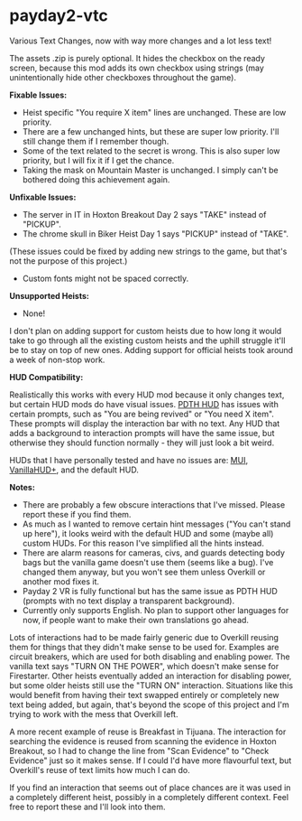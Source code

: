 # payday2-vtc

Various Text Changes, now with way more changes and a lot less text!

The assets .zip is purely optional. It hides the checkbox on the ready screen, because this mod adds its own checkbox using strings (may unintentionally hide other checkboxes throughout the game).

**Fixable Issues:**
- Heist specific "You require X item" lines are unchanged. These are low priority.
- There are a few unchanged hints, but these are super low priority. I'll still change them if I remember though.
- Some of the text related to the secret is wrong. This is also super low priority, but I will fix it if I get the chance.
- Taking the mask on Mountain Master is unchanged. I simply can't be bothered doing this achievement again.

**Unfixable Issues:**
- The server in IT in Hoxton Breakout Day 2 says "TAKE" instead of "PICKUP".
- The chrome skull in Biker Heist Day 1 says "PICKUP" instead of "TAKE".

(These issues could be fixed by adding new strings to the game, but that's not the purpose of this project.)

- Custom fonts might not be spaced correctly.

**Unsupported Heists:**
- None!

I don't plan on adding support for custom heists due to how long it would take to go through all the existing custom heists and the uphill struggle it'll be to stay on top of new ones. Adding support for official heists took around a week of non-stop work.

**HUD Compatibility:**

Realistically this works with every HUD mod because it only changes text, but certain HUD mods do have visual issues. [PDTH HUD](https://modworkshop.net/mod/19900) has issues with certain prompts, such as "You are being revived" or "You need X item". These prompts will display the interaction bar with no text. Any HUD that adds a background to interaction prompts will have the same issue, but otherwise they should function normally - they will just look a bit weird.

HUDs that I have personally tested and have no issues are: [MUI](https://modworkshop.net/mod/41187), [VanillaHUD+](https://modworkshop.net/mod/25629), and the default HUD.

**Notes:**
- There are probably a few obscure interactions that I've missed. Please report these if you find them.
- As much as I wanted to remove certain hint messages ("You can't stand up here"), it looks weird with the default HUD and some (maybe all) custom HUDs. For this reason I've simplified all the hints instead.
- There are alarm reasons for cameras, civs, and guards detecting body bags but the vanilla game doesn't use them (seems like a bug). I've changed them anyway, but you won't see them unless Overkill or another mod fixes it.
- Payday 2 VR is fully functional but has the same issue as PDTH HUD (prompts with no text display a transparent background).
- Currently only supports English. No plan to support other languages for now, if people want to make their own translations go ahead.

Lots of interactions had to be made fairly generic due to Overkill reusing them for things that they didn't make sense to be used for. Examples are circuit breakers, which are used for both disabling and enabling power. The vanilla text says "TURN ON THE POWER", which doesn't make sense for Firestarter. Other heists eventually added an interaction for disabling power, but some older heists still use the "TURN ON" interaction. Situations like this would benefit from having their text swapped entirely or completely new text being added, but again, that's beyond the scope of this project and I'm trying to work with the mess that Overkill left.

A more recent example of reuse is Breakfast in Tijuana. The interaction for searching the evidence is reused from scanning the evidence in Hoxton Breakout, so I had to change the line from "Scan Evidence" to "Check Evidence" just so it makes sense. If I could I'd have more flavourful text, but Overkill's reuse of text limits how much I can do.

If you find an interaction that seems out of place chances are it was used in a completely different heist, possibly in a completely different context. Feel free to report these and I'll look into them.
